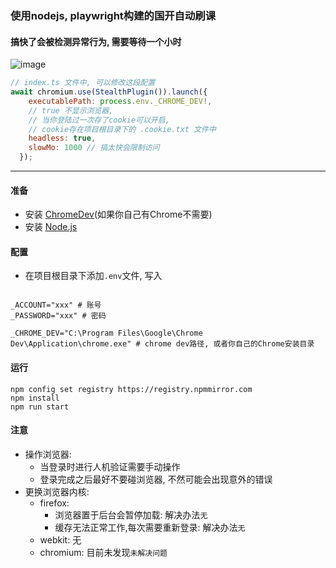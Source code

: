 ### 使用nodejs, playwright构建的国开自动刷课

#### 搞快了会被检测异常行为, 需要等待一个小时

![image](https://github.com/user-attachments/assets/f4dc8d3c-af98-4520-96fc-f4dc16ef73d0)
```javascript
// index.ts 文件中, 可以修改这段配置
await chromium.use(StealthPlugin()).launch({
    executablePath: process.env._CHROME_DEV!,
    // true 不显示浏览器,
    // 当你登陆过一次存了cookie可以开启,
    // cookie存在项目根目录下的 .cookie.txt 文件中
    headless: true,
    slowMo: 1000 // 搞太快会限制访问
  });
```
---

#### 准备
- 安装 [ChromeDev](https://www.google.com/intl/zh-CN/chrome/dev/)(如果你自己有Chrome不需要)
- 安装 [Node.js](https://nodejs.org/zh-cn)

#### 配置
- 在项目根目录下添加`.env`文件, 写入
```properties

_ACCOUNT="xxx" # 账号
_PASSWORD="xxx" # 密码

_CHROME_DEV="C:\Program Files\Google\Chrome Dev\Application\chrome.exe" # chrome dev路径, 或者你自己的Chrome安装目录
```

#### 运行
```shell
npm config set registry https://registry.npmmirror.com
npm install
npm run start
```

#### 注意
- 操作浏览器:
  - 当登录时进行人机验证需要手动操作
  - 登录完成之后最好不要碰浏览器, 不然可能会出现意外的错误
- 更换浏览器内核:
  - firefox:
    - 浏览器置于后台会暂停加载: 解决办法`无`
    - 缓存无法正常工作,每次需要重新登录: 解决办法`无`
  - webkit: 无
  - chromium: 目前未发现`未解决问题`
